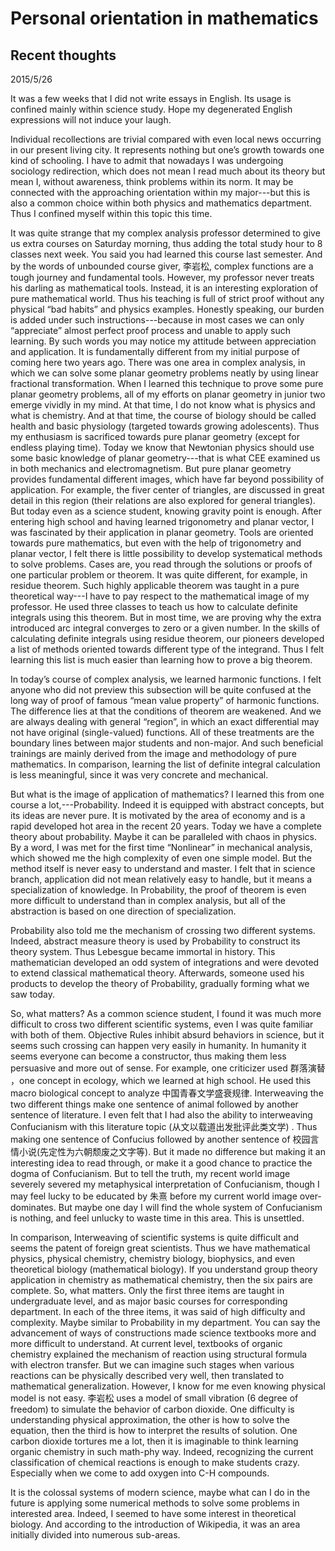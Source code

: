 # Personal orientation in mathematics
## Recent thoughts
2015/5/26

It was a few weeks that I did not write essays in English. Its usage is confined mainly within science study. Hope my degenerated English expressions will not induce your laugh.

Individual recollections are trivial compared with even local news occurring in our present living city. It represents nothing but one’s growth towards one kind of schooling. I have to admit that nowadays I was undergoing sociology redirection, which does not mean I read much about its theory but mean I, without awareness, think problems within its norm. It may be connected with the approaching orientation within my major---but this is also a common choice within both physics and mathematics department. Thus I confined myself within this topic this time.

It was quite strange that my complex analysis professor determined to give us extra courses on Saturday morning, thus adding the total study hour to 8 classes next week. You said you had learned this course last semester. And by the words of unbounded course giver, 李岩松, complex functions are a tough journey and fundamental tools. However, my professor never treats his darling as mathematical tools. Instead, it is an interesting exploration of pure mathematical world. Thus his teaching is full of strict proof without any physical “bad habits” and physics examples. Honestly speaking, our burden is added under such instructions---because in most cases we can only “appreciate” almost perfect proof process and unable to apply such learning. By such words you may notice my attitude between appreciation and application. It is fundamentally different from my initial purpose of coming here two years ago. There was one area in complex analysis, in which we can solve some planar geometry problems neatly by using linear fractional transformation. When I learned this technique to prove some pure planar geometry problems, all of my efforts on planar geometry in junior two emerge vividly in my mind. At that time, I do not know what is physics and what is chemistry. And at that time, the course of biology should be called health and basic physiology (targeted towards growing adolescents). Thus my enthusiasm is sacrificed towards pure planar geometry (except for endless playing time). Today we know that Newtonian physics should use some basic knowledge of planar geometry---that is what CEE examined us in both mechanics and electromagnetism. But pure planar geometry provides  fundamental different images, which have far beyond possibility of application. For example, the fiver center of triangles, are discussed in great detail in this region (their relations are also explored for general triangles). But today even as a science student, knowing gravity point is enough. After entering high school and having learned trigonometry and planar vector, I was fascinated by their application in planar geometry. Tools are oriented towards pure mathematics, but even with the help of trigonometry and planar vector, I felt there is little possibility to develop systematical methods to solve problems. Cases are, you read through the solutions or proofs of one particular problem or theorem. It was quite different, for example, in residue theorem. Such highly applicable theorem was taught in a pure theoretical way---I have to pay respect to the mathematical image of my professor. He used three classes to teach us how to calculate definite integrals using this theorem. But in most time, we are proving why the extra introduced arc integral converges to zero or a given number. In the skills of calculating definite integrals using residue theorem, our pioneers developed a list of methods oriented towards different type of the integrand. Thus I felt learning this list is much easier than learning how to prove a big theorem.

In today’s course of complex analysis, we learned harmonic functions. I felt anyone who did not preview this subsection will be quite confused at the long way of proof of famous “mean value property” of harmonic functions. The difference lies at that the conditions of theorem are weakened. And we are always dealing with general “region”, in which an exact differential may not have original (single-valued) functions. All of these treatments are the boundary lines between major students and non-major. And such beneficial trainings are mainly derived from the image and methodology of pure mathematics. In comparison, learning the list of definite integral calculation is less meaningful, since it was very concrete and mechanical.

But what is the image of application of mathematics? I learned this from one course a lot,---Probability. Indeed it is equipped with abstract concepts, but its ideas are never pure. It is motivated by the area of economy and is a rapid developed hot area in the recent 20 years. Today we have a complete theory about probability. Maybe it can be paralleled with chaos in physics. By a word, I was met for the first time “Nonlinear” in mechanical analysis, which showed me the high complexity of even one simple model. But the method itself is never easy to understand and master. I felt that in science branch, application did not mean relatively easy to handle, but it means a specialization of knowledge. In Probability, the proof of theorem is even more difficult to understand than in complex analysis, but all of the abstraction is based on one direction of specialization.

Probability also told me the mechanism of crossing two different systems. Indeed, abstract measure theory is used by Probability to construct its theory system. Thus Lebesgue became immortal in history. This mathematician developed an odd system of integrations and were devoted to extend classical mathematical theory. Afterwards, someone used his products to develop the theory of Probability, gradually forming what we saw today.

So, what matters? As a common science student, I found it was much more difficult to cross two different scientific systems, even I was quite familiar with both of them. Objective Rules inhibit absurd behaviors in science, but it seems such crossing can happen very easily in humanity. In humanity it seems everyone can become a constructor, thus making them less persuasive and more out of sense. For example, one criticizer used 群落演替 ，one concept in ecology, which we learned at high school. He used this macro biological concept to analyze 中国青春文学盛衰规律. Interweaving the two different things make one sentence of animal followed by another sentence of literature. I even felt that I had also the ability to interweaving Confucianism with this literature topic (从文以载道出发批评此类文学) . Thus making one sentence of Confucius followed by another sentence of 校园言情小说(先定性为六朝颓废之文字等). But it made no difference but making it an interesting idea to read through, or make it a good chance to practice the dogma of Confucianism. But to tell the truth, my recent world image severely severed my metaphysical interpretation of Confucianism, though I may feel lucky to be educated by 朱熹 before my current world image over-dominates. But maybe one day I will find the whole system of Confucianism is nothing, and feel unlucky to waste time in this area. This is unsettled.

In comparison, Interweaving of scientific systems is quite difficult and seems the patent of foreign great scientists. Thus we have mathematical physics, physical chemistry, chemistry biology, biophysics, and even theoretical biology (mathematical biology). If you understand group theory application in chemistry as mathematical chemistry, then the six pairs are complete. So, what matters. Only the first three items are taught in undergraduate level, and as major basic courses for corresponding department. In each of the three items, it was said of high difficulty and complexity. Maybe similar to Probability in my department.  You can say the advancement of ways of constructions made science textbooks more and more difficult to understand. At current level, textbooks of organic chemistry explained the mechanism of reaction using structural formula with electron transfer. But we can imagine such stages when various reactions can be physically described very well, then translated to mathematical generalization. However, I know for me even knowing physical model is not easy. 李岩松 uses a model of small vibration (6 degree of freedom) to simulate the behavior of carbon dioxide. One difficulty is understanding physical approximation, the other is how to solve the equation, then the third is how to interpret the results of solution. One carbon dioxide tortures me a lot, then it is imaginable to think learning organic chemistry in such math-phy way. Indeed, recognizing the current classification of chemical reactions is enough to make students crazy. Especially when we come to add oxygen into C-H compounds.

It is the colossal systems of modern science, maybe what can I do in the future is applying some numerical methods to solve some problems in interested area. Indeed, I seemed to have some interest in theoretical biology. And according to the introduction of Wikipedia, it was an area initially divided into numerous sub-areas.       
